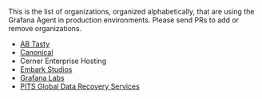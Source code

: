 This is the list of organizations, organized alphabetically, that are using the Grafana Agent in
production environments. Please send PRs to add or remove organizations.

* [AB Tasty](https://www.abtasty.com/)
* [Canonical](https://www.ubuntu.com/)
* Cerner Enterprise Hosting
* [Embark Studios](https://www.embark.dev/)
* [Grafana Labs](https://grafana.com)
* [PITS Global Data Recovery Services](https://www.pitsdatarecovery.net/)
